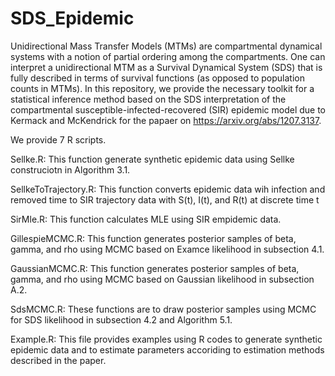 # SDS_Epidemic
Unidirectional Mass Transfer Models (MTMs) are compartmental dynamical systems with a notion of partial ordering among the compartments. One can interpret a unidirectional MTM as a Survival Dynamical System (SDS) that is fully described in terms of survival functions (as opposed to population counts in MTMs). In this repository, we provide the necessary toolkit for a statistical inference method based on the SDS interpretation of the compartmental susceptible-infected-recovered (SIR) epidemic model due to Kermack and McKendrick for the papaer on https://arxiv.org/abs/1207.3137.

We provide 7 R scripts.

Sellke.R:  This function generate synthetic epidemic data using Sellke construciotn  in Algorithm 3.1. 

SellkeToTrajectory.R:  This function converts epidemic data wih infection and removed time to SIR trajectory data with S(t), I(t), and R(t) at discrete time t

SirMle.R: This function calculates MLE using SIR empidemic data.

GillespieMCMC.R: This function generates posterior samples of beta, gamma, and rho using MCMC based on Examce likelihood in subsection 4.1.

GaussianMCMC.R: This function generates posterior samples of beta, gamma, and rho using MCMC based on Gaussian likelihood in subsection A.2.

SdsMCMC.R: These functions are to draw posterior samples using MCMC for SDS likelihood in subsection 4.2 and Algorithm 5.1.

Example.R: This file provides examples using R codes to generate synthetic epidemic data and to estimate parameters accoriding to estimation methods described in the paper. 

